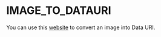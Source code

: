 # IMAGE_TO_DATAURI

You can use this [website](https://peace0907.me/IMAGE_TO_DATAURL/) to convert an image into Data URI.
